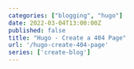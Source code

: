 ```yaml
---
categories: ["blogging", "hugo"]
date: 2022-03-04T13:00:00Z
published: false
title: "Hugo - Create a 404 Page"
url: '/hugo-create-404-page'
series: ['create-blog']
---
```

